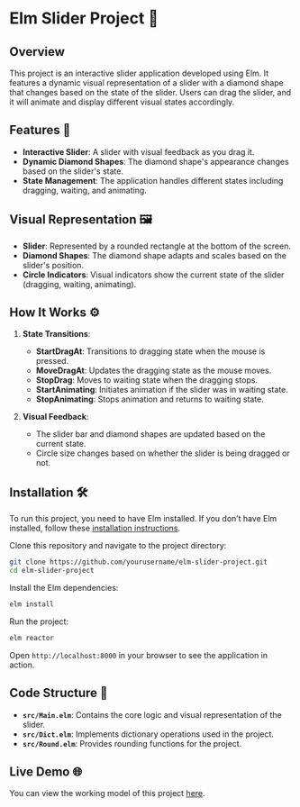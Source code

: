 
# Elm Slider Project 🎨

## Overview

This project is an interactive slider application developed using Elm. It features a dynamic visual representation of a slider with a diamond shape that changes based on the state of the slider. Users can drag the slider, and it will animate and display different visual states accordingly.

## Features 🚀

- **Interactive Slider**: A slider with visual feedback as you drag it.
- **Dynamic Diamond Shapes**: The diamond shape's appearance changes based on the slider's state.
- **State Management**: The application handles different states including dragging, waiting, and animating.

## Visual Representation 🖼️

- **Slider**: Represented by a rounded rectangle at the bottom of the screen.
- **Diamond Shapes**: The diamond shape adapts and scales based on the slider's position.
- **Circle Indicators**: Visual indicators show the current state of the slider (dragging, waiting, animating).

## How It Works ⚙️

1. **State Transitions**:
   - **StartDragAt**: Transitions to dragging state when the mouse is pressed.
   - **MoveDragAt**: Updates the dragging state as the mouse moves.
   - **StopDrag**: Moves to waiting state when the dragging stops.
   - **StartAnimating**: Initiates animation if the slider was in waiting state.
   - **StopAnimating**: Stops animation and returns to waiting state.

2. **Visual Feedback**:
   - The slider bar and diamond shapes are updated based on the current state.
   - Circle size changes based on whether the slider is being dragged or not.

## Installation 🛠️

To run this project, you need to have Elm installed. If you don’t have Elm installed, follow these [installation instructions](https://guide.elm-lang.org/install.html).

Clone this repository and navigate to the project directory:

```bash
git clone https://github.com/yourusername/elm-slider-project.git
cd elm-slider-project
```

Install the Elm dependencies:

```bash
elm install
```

Run the project:

```bash
elm reactor
```

Open `http://localhost:8000` in your browser to see the application in action.

## Code Structure 📂

- **`src/Main.elm`**: Contains the core logic and visual representation of the slider.
- **`src/Dict.elm`**: Implements dictionary operations used in the project.
- **`src/Round.elm`**: Provides rounding functions for the project.

## Live Demo 🌐

You can view the working model of this project [here](https://stabl.rocks/ShowModulePublish?modulePublishId=71811c36-b1ce-4d10-b987-d2a19d03b517).
